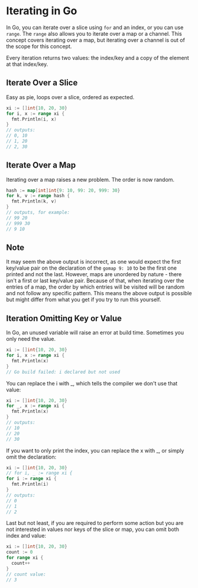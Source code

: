 # Iterating in Go

In Go, you can iterate over a slice using `for` and an index, or you can use `range`. The `range` also allows you to iterate over a map or a channel. This concept covers iterating over a map, but iterating over a channel is out of the scope for this concept.

Every iteration returns two values: the index/key and a copy of the element at that index/key.

## Iterate Over a Slice

Easy as pie, loops over a slice, ordered as expected.

```go
xi := []int{10, 20, 30}
for i, x := range xi {
  fmt.Println(i, x)
}
// outputs:
// 0, 10
// 1, 20
// 2, 30
```

## Iterate Over a Map
Iterating over a map raises a new problem. The order is now random.

```go
hash := map[int]int{9: 10, 99: 20, 999: 30}
for k, v := range hash {
  fmt.Println(k, v)
}
// outputs, for example:
// 99 20
// 999 30
// 9 10
```

## Note
It may seem the above output is incorrect, as one would expect the first key/value pair on the declaration of the ```gomap 9: 10``` to be the first one printed and not the last. However, maps are unordered by nature - there isn't a first or last key/value pair. Because of that, when iterating over the entries of a map, the order by which entries will be visited will be random and not follow any specific pattern. This means the above output is possible but might differ from what you get if you try to run this yourself.

## Iteration Omitting Key or Value
In Go, an unused variable will raise an error at build time. Sometimes you only need the value.

```go
xi := []int{10, 20, 30}
for i, x := range xi {
  fmt.Println(x)
}
// Go build failed: i declared but not used
```

You can replace the i with _, which tells the compiler we don't use that value:

```go
xi := []int{10, 20, 30}
for _, x := range xi {
  fmt.Println(x)
}
// outputs:
// 10
// 20
// 30
```

If you want to only print the index, you can replace the x with _, or simply omit the declaration:

```go
xi := []int{10, 20, 30}
// for i, _ := range xi {
for i := range xi {
  fmt.Println(i)
}
// outputs:
// 0
// 1
// 2
```

Last but not least, if you are required to perform some action but you are not interested in values nor keys of the slice or map, you can omit both index and value:

```go
xi := []int{10, 20, 30}
count := 0
for range xi {
  count++
}
// count value:
// 3
```
